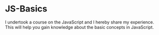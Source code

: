 # JS-Basics
I undertook a course on the JavaScript and I hereby share  my experience. This will help you gain knowledge about the basic concepts in JavaScript.
